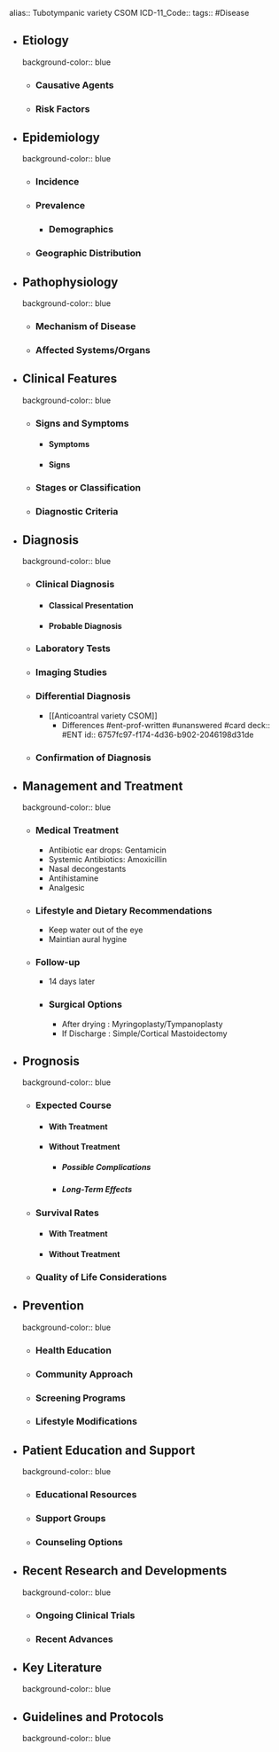 alias:: Tubotympanic variety CSOM
ICD-11_Code::
tags:: #Disease

- ## Etiology
  background-color:: blue
	- ### Causative Agents
	- ### Risk Factors
- ## Epidemiology
  background-color:: blue
	- ### Incidence
	- ### Prevalence
		- ### Demographics
	- ### Geographic Distribution
- ## Pathophysiology
  background-color:: blue
	- ### Mechanism of Disease
	- ### Affected Systems/Organs
- ## Clinical Features
  background-color:: blue
	- ### Signs and Symptoms
		- #### Symptoms
		- #### Signs
	- ### Stages or Classification
	- ### Diagnostic Criteria
- ## Diagnosis
  background-color:: blue
	- ### Clinical Diagnosis
		- #### Classical Presentation
		- #### Probable Diagnosis
	- ### Laboratory Tests
	- ### Imaging Studies
	- ### Differential Diagnosis
		- [[Anticoantral variety CSOM]]
			- Differences #ent-prof-written #unanswered #card
			  deck:: #ENT
			  id:: 6757fc97-f174-4d36-b902-2046198d31de
	- ### Confirmation of Diagnosis
- ## Management and Treatment
  background-color:: blue
	- ### Medical Treatment
		- Antibiotic ear drops: Gentamicin
		- Systemic Antibiotics: Amoxicillin
		- Nasal decongestants
		- Antihistamine
		- Analgesic
	- ### Lifestyle and Dietary Recommendations
		- Keep water out of the eye
		- Maintian aural hygine
	- ### Follow-up
		- 14 days later
		- ### Surgical Options
			- After drying : Myringoplasty/Tympanoplasty
			- If Discharge : Simple/Cortical Mastoidectomy
- ## Prognosis
  background-color:: blue
	- ### Expected Course
		- #### With Treatment
		- #### Without Treatment
			- ##### Possible Complications
			- ##### Long-Term Effects
	- ### Survival Rates
		- #### With Treatment
		- #### Without Treatment
	- ### Quality of Life Considerations
- ## Prevention
  background-color:: blue
	- ### Health Education
	- ### Community Approach
	- ### Screening Programs
	- ### Lifestyle Modifications
- ## Patient Education and Support
  background-color:: blue
	- ### Educational Resources
	- ### Support Groups
	- ### Counseling Options
- ## Recent Research and Developments
  background-color:: blue
	- ### Ongoing Clinical Trials
	- ### Recent Advances
- ## Key Literature
  background-color:: blue
- ## Guidelines and Protocols
  background-color:: blue